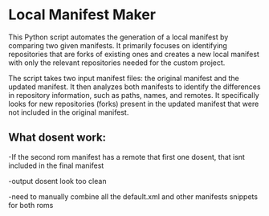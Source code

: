 # Local Manifest Maker

This Python script automates the generation of a local manifest by comparing two given manifests. It primarily focuses on identifying repositories that are forks of existing ones and creates a new local manifest with only the relevant repositories needed for the custom project.

The script takes two input manifest files: the original manifest and the updated manifest. It then analyzes both manifests to identify the differences in repository information, such as paths, names, and remotes. It specifically looks for new repositories (forks) present in the updated manifest that were not included in the original manifest.

## What dosent work:
-If the second rom manifest has a remote that first one dosent, that isnt included in the final manifest

-output dosent look too clean

-need to manually combine all the default.xml and other manifests snippets for both roms